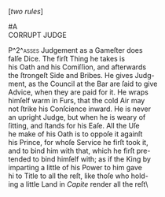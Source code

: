 [*two rules*]

#A\
CORRUPT JUDGE

P^2^<span style="font-variant:small-caps;">asses</span> Judgement as a Gameſter does\
falſe Dice. The firſt Thing he takes is\
his Oath and his Comiſſion, and afterwards\
the ſtrongeſt Side and Bribes.  He gives Judg-\
ment, as the Council at the Bar are ſaid to give\
Advice, when they are paid for it. He wraps\
himſelf warm in Furs, that the cold Air may\
not ſtrike his Conſcience inward.  He is never\
an upright Judge, but when he is weary of\
ſitting, and ſtands for his Eaſe.  All the Uſe\
he make of his Oath is to oppoſe it againſt\
his Prince, for whoſe Service he firſt took it,\
and to bind him with that, which he firſt pre-\
tended to bind himſelf with; as if the King by\
imparting a little of his Power to him gave\
hi to Title to all the reſt, like thoſe who hold-\
ing a little Land in *Capite* render all the reſt\

